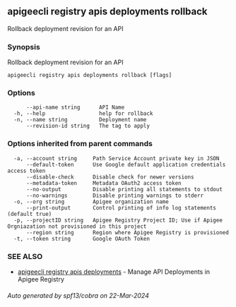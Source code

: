 ## apigeecli registry apis deployments rollback

Rollback deployment revision for an API

### Synopsis

Rollback deployment revision for an API

```
apigeecli registry apis deployments rollback [flags]
```

### Options

```
      --api-name string      API Name
  -h, --help                 help for rollback
  -n, --name string          Deployment name
      --revision-id string   The tag to apply
```

### Options inherited from parent commands

```
  -a, --account string     Path Service Account private key in JSON
      --default-token      Use Google default application credentials access token
      --disable-check      Disable check for newer versions
      --metadata-token     Metadata OAuth2 access token
      --no-output          Disable printing all statements to stdout
      --no-warnings        Disable printing warnings to stderr
  -o, --org string         Apigee organization name
      --print-output       Control printing of info log statements (default true)
  -p, --projectID string   Apigee Registry Project ID; Use if Apigee Orgniazation not provisioned in this project
      --region string      Region where Apigee Registry is provisioned
  -t, --token string       Google OAuth Token
```

### SEE ALSO

* [apigeecli registry apis deployments](apigeecli_registry_apis_deployments.md)	 - Manage API Deployments in Apigee Registry

###### Auto generated by spf13/cobra on 22-Mar-2024
